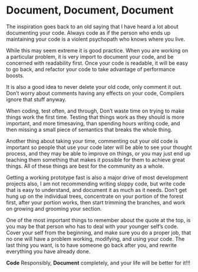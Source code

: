 Document, Document, Document
============================

The inspiration goes back to an old saying that I have heard a lot about documenting your code.
Always code as if the person who ends up maintaining your code is a violent psychopath who knows where you live.

While this may seem extreme it is good practice.  When you are working on a particular problem, it is very import to document your code, and be concerned with readability first. Once your code is readable, it will be easy to go back, and refactor your code to take advantage of performance boosts.

It is also a good idea to never delete your old code, only comment it out. Don’t worry about comments having any effects on your code, Compilers ignore that stuff anyway.  

When coding, test often, and through, Don’t waste time on trying to make things work the first time. Testing that things work as they should is more important, and more timesaving, than spending hours writing code, and then missing a small piece of semantics that breaks the whole thing.

Another thing about taking your time, commenting out your old code is important so people that use your code later will be able to see your thought process, and they may be able to improve on things, or you may just end up teaching them something that makes it possible for them to achieve great things. All of these things are best for the community as a whole.

Getting a working prototype fast is also a major drive of most development projects also, I am not recommending writing sloppy code, but write code that is easy to understand, and document it as much as it needs. Don’t get hung up on the individual trees, concentrate on your portion of the forest first, after your portion works, then start trimming the branches, and work on growing and grooming your section.

One of the most important things to remember about the quote at the top, is you may be that person who has to deal with your younger self’s code. Cover your self from the beginning, and make sure you do a proper job, that no one will have a problem working, modifying, and using your code. The last thing you want, is to have someone go back after you, and rewrite everything you have already done.

**Code** Responsibly, **Document** completely, and your life will be better for it!!!
